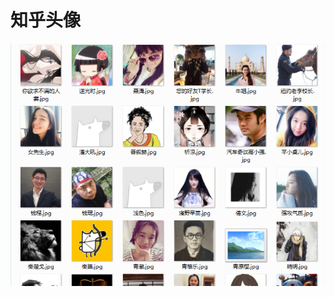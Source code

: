 # 知乎头像
![Alt text](https://github.com/han7351/spider/blob/master/ZhiHuTouXiang/QQ%E5%9B%BE%E7%89%8720171202192404.png?raw=true)
